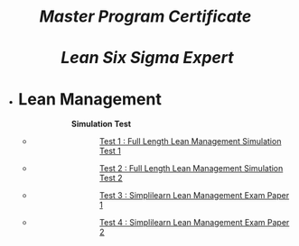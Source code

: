 <h1 style="text-align: center;"><em><strong>Master Program Certificate&nbsp;</strong></em></h1>
<h1 style="text-align: center;"><em><strong>Lean Six Sigma Expert</strong></em></h1>
<ul>
<li style="font-weight: 400;">
        <h1><strong>Lean Management</strong></h1>
</li>

<p style="padding-left: 90px;"><span style="font-weight: 400;">&nbsp;</span><strong>Simulation Test</strong></p>
    <ul>
        <li><p style="padding-left: 120px;"><a href="http://www.google.com"><span style="font-weight: 400;">Test 1 : Full Length Lean Management Simulation Test 1</span></a></p></li>
        <li><p style="padding-left: 120px;"><a href="http://www.google.com"><span style="font-weight: 400;">Test 2 : Full Length Lean Management Simulation Test 2</span></a></p></li>
        <li><p style="padding-left: 120px;"><a href="http://www.google.com"><span style="font-weight: 400;">Test 3 : Simplilearn Lean Management Exam Paper 1</span></a></p></li>
        <li><p style="padding-left: 120px;"><a href="http://www.google.com"><span style="font-weight: 400;">Test 4 : Simplilearn Lean Management Exam Paper 2</span></a></p></li>
    </ul>
    
</ul>
